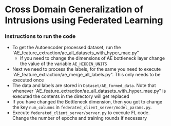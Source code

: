 # Cross Domain Generalization of Intrusions using Federated Learning
### Instructions to run the code
* To get the Autoencoder processed dataset, run the `AE_feature_extraction/ae_all_datasets_with_hyper_mae.py"
  * If you need to change the dimensions of AE bottleneck layer change the value of the variable `AE_HIDDEN_UNITS`   
* Next we need to process the labels, for the same you need to execute `AE_feature_extraction/ae_merge_all_labels.py". This only needs to be executed once
* The data and labels are stored in `Dataset/AE_formed_data`. Note that whenever `AE_feature_extraction/ae_all_datasets_with_hyper_mae.py" is executed the contents in the directory will get replaced
* If you have changed the Bottleneck dimension, then you got to change the key `num_columns` in `federated_client_server/model_params.py`. 
* Execute `federated_client_server/server.py` to execute FL code. Change the number of epochs and training rounds if necessary
